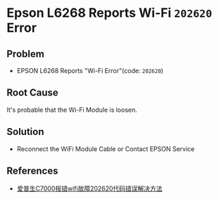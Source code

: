 # Epson L6268 Reports Wi-Fi `202620` Error

## Problem
* EPSON L6268 Reports "Wi-Fi Error"(code: `202620`)

## Root Cause
It's probable that the Wi-Fi Module is loosen.

## Solution
* Reconnect the WiFi Module Cable or Contact EPSON Service

## References
* [爱普生C7000报错wifi故障202620代码错误解决方法](https://www.bilibili.com/video/BV16i4y1k7W4/)
